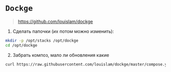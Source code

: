 # `Dockge`

> https://github.com/louislam/dockge

1. Сделать папочки (их потом можно изменить):
```bash
mkdir -p /opt/stacks /opt/dockge
cd /opt/dockge
```

2. Забрать композ, мало ли обновления какие
```bash
curl https://raw.githubusercontent.com/louislam/dockge/master/compose.yaml --output compose.yaml
```
